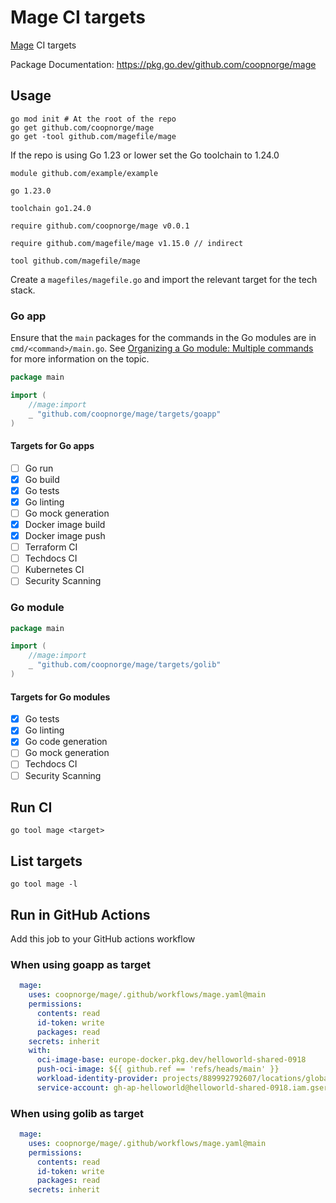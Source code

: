# Mage CI targets

[Mage](https://magefile.org/) CI targets

Package Documentation: <https://pkg.go.dev/github.com/coopnorge/mage>

## Usage

```shell
go mod init # At the root of the repo
go get github.com/coopnorge/mage
go get -tool github.com/magefile/mage
```

If the repo is using Go 1.23 or lower set the Go toolchain to 1.24.0

```gomod title="go.mod"
module github.com/example/example

go 1.23.0

toolchain go1.24.0

require github.com/coopnorge/mage v0.0.1

require github.com/magefile/mage v1.15.0 // indirect

tool github.com/magefile/mage
```

Create a `magefiles/magefile.go` and import the relevant target for the tech
stack.

### Go app

Ensure that the `main` packages for the commands in the Go modules are in
`cmd/<command>/main.go`. See [Organizing a Go module: Multiple
commands](https://go.dev/doc/modules/layout#multiple-commands) for more
information on the topic.

```go title="magefiles/magefile.go"
package main

import (
	//mage:import
	_ "github.com/coopnorge/mage/targets/goapp"
)
```

#### Targets for Go apps

- [ ] Go run
- [X] Go build
- [X] Go tests
- [X] Go linting
- [ ] Go mock generation
- [X] Docker image build
- [X] Docker image push
- [ ] Terraform CI
- [ ] Techdocs CI
- [ ] Kubernetes CI
- [ ] Security Scanning

### Go module

```go title="magefiles/magefile.go"
package main

import (
	//mage:import
	_ "github.com/coopnorge/mage/targets/golib"
)
```

#### Targets for Go modules

- [X] Go tests
- [X] Go linting
- [X] Go code generation
- [ ] Go mock generation
- [ ] Techdocs CI
- [ ] Security Scanning

## Run CI

```console
go tool mage <target>
```

## List targets

```console
go tool mage -l
```

## Run in GitHub Actions

Add this job to your GitHub actions workflow

### When using goapp as target

```yaml
  mage:
    uses: coopnorge/mage/.github/workflows/mage.yaml@main
    permissions:
      contents: read
      id-token: write
      packages: read
    secrets: inherit
    with:
      oci-image-base: europe-docker.pkg.dev/helloworld-shared-0918
      push-oci-image: ${{ github.ref == 'refs/heads/main' }}
      workload-identity-provider: projects/889992792607/locations/global/workloadIdentityPools/github-actions/providers/github-actions-provider
      service-account: gh-ap-helloworld@helloworld-shared-0918.iam.gserviceaccount.com
```

### When using golib as target

```yaml
  mage:
    uses: coopnorge/mage/.github/workflows/mage.yaml@main
    permissions:
      contents: read
      id-token: write
      packages: read
    secrets: inherit
```
